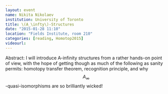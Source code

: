```yaml
---
layout: event
name: Nikita Nikolaev
institution: University of Toronto
title: \(A_\infty\)-Structures
date: "2015-01-28 11:10"
location: "Fields Institute, room 210"
categories: [reading, Homotop2015]
videourl:
---
```

Abstract: I will introduce A-infinity structures from a rather hands-on point of view, with the hope of getting though as much of the following as sanity permits: homotopy transfer theorem, recognition principle, and why $$A_\infty$$-quasi-isomorphisms are so brilliantly wicked!